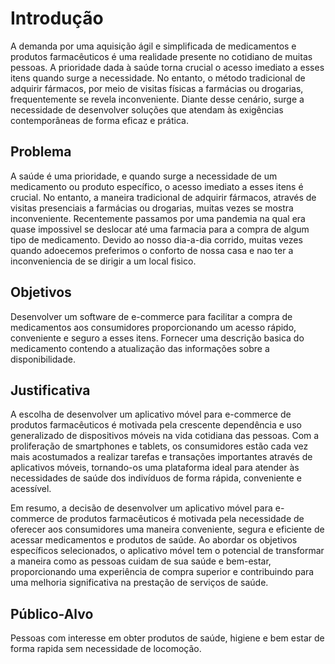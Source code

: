 # Introdução

A demanda por uma aquisição ágil e simplificada de medicamentos e produtos farmacêuticos é uma realidade presente no cotidiano de muitas pessoas. A prioridade dada à saúde torna crucial o acesso imediato a esses itens quando surge a necessidade. No entanto, o método tradicional de adquirir fármacos, por meio de visitas físicas a farmácias ou drogarias, frequentemente se revela inconveniente. Diante desse cenário, surge a necessidade de desenvolver soluções que atendam às exigências contemporâneas de forma eficaz e prática.

## Problema
A saúde é uma prioridade, e quando surge a necessidade de um medicamento ou produto específico, o acesso imediato a esses itens é crucial. No entanto, a maneira tradicional de adquirir fármacos, através de visitas presenciais a farmácias ou drogarias, muitas vezes se mostra inconveniente. Recentemente passamos por uma pandemia na qual era quase impossivel se deslocar até uma farmacia para a compra de algum tipo de medicamento. Devido ao nosso dia-a-dia corrido, muitas vezes quando adoecemos preferimos o conforto de nossa casa e nao ter a inconveniencia de se dirigir a um local fisico.

## Objetivos

Desenvolver um software de e-commerce para facilitar a compra de medicamentos aos consumidores proporcionando um acesso rápido, conveniente e seguro a esses itens. Fornecer uma descrição basica do medicamento contendo a atualização das informações sobre a disponibilidade.

## Justificativa

A escolha de desenvolver um aplicativo móvel para e-commerce de produtos farmacêuticos é motivada pela crescente dependência e uso generalizado de dispositivos móveis na vida cotidiana das pessoas. Com a proliferação de smartphones e tablets, os consumidores estão cada vez mais acostumados a realizar tarefas e transações importantes através de aplicativos móveis, tornando-os uma plataforma ideal para atender às necessidades de saúde dos indivíduos de forma rápida, conveniente e acessível.

Em resumo, a decisão de desenvolver um aplicativo móvel para e-commerce de produtos farmacêuticos é motivada pela necessidade de oferecer aos consumidores uma maneira conveniente, segura e eficiente de acessar medicamentos e produtos de saúde. Ao abordar os objetivos específicos selecionados, o aplicativo móvel tem o potencial de transformar a maneira como as pessoas cuidam de sua saúde e bem-estar, proporcionando uma experiência de compra superior e contribuindo para uma melhoria significativa na prestação de serviços de saúde.


## Público-Alvo

Pessoas com interesse em obter produtos de saúde, higiene e bem estar de forma rapida sem necessidade de locomoção.
